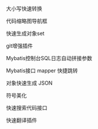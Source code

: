 [CamelCase]: https://plugins.jetbrains.com/plugin/7160-camelcase

大小写快速转换

[CodeGlance]: https://plugins.jetbrains.com/plugin/18824-codeglance-pro

代码缩略图导航框

[GenerateAllSetter]: https://plugins.jetbrains.com/plugin/9360-generateallsetter

快速生成对象set

[GitToolBox]: https://plugins.jetbrains.com/plugin/7499-gittoolbox

git增强插件

[MybatisLogFormat]: https://plugins.jetbrains.com/plugin/14292-mybatislogformat

Mybatis控制台SQL日志自动拼接参数

[MyBatisX]: https://plugins.jetbrains.com/plugin/10119-mybatisx

Mybatis接口 mapper 快捷跳转

[POJO to JSON]: https://plugins.jetbrains.com/plugin/12066-pojo-to-json

对象快速生成 JSON

[Rainbow Brackets]: https://plugins.jetbrains.com/plugin/10080-rainbow-brackets

符号美化

[RestfulTool]: https://plugins.jetbrains.com/plugin/14280-restfultool

快速搜索代码接口

[Translation]: https://plugins.jetbrains.com/plugin/8579-translation

快速翻译插件

